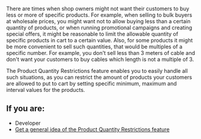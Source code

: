 There are times when shop owners might not want their customers to buy less or more of specific products. For example, when selling to bulk buyers at wholesale prices, you might want not to allow buying less than a certain quantity of products, or when running promotional campaigns and creating special offers, it might be reasonable to limit the allowable quantity of specific products in cart to a certain value. Also, for some products it might be more convenient to sell such quantities, that would be multiples of a specific number. For example, you don't sell less than 3 meters of cable and don't want your customers to buy cables which length is not a multiple of 3.

The Product Quantity Restrictions feature enables you to easily handle all such situations, as you can restrict the amount of products your customers are allowed to put to cart by setting specific minimum, maximum and interval values for the products.

## If you are:

<div class="mr-container">
    <div class="mr-list-container">
        <!-- col1 -->
        <div class="mr-col">
            <ul class="mr-list mr-list-green">
                <li class="mr-title">Developer</li>
                <li><a href="https://documentation.spryker.com/docs/product-quantity-restrictions-overview" class="mr-link">Get a general idea of the Product Quantity Restrictions feature</a></li>
                           </ul>
     </div>
</div>